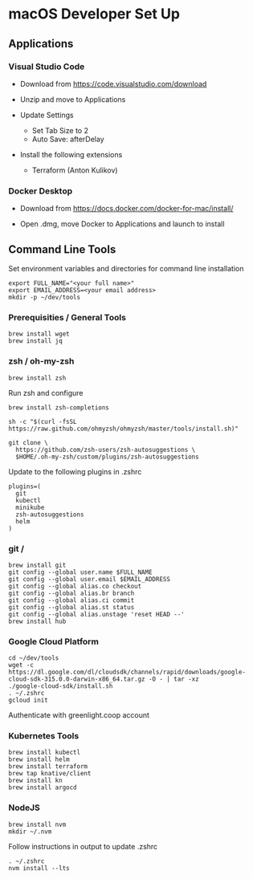 # macOS Developer Set Up

## Applications

### Visual Studio Code

* Download from https://code.visualstudio.com/download

* Unzip and move to Applications

* Update Settings
    * Set Tab Size to 2
    * Auto Save: afterDelay

* Install the following extensions
  * Terraform (Anton Kulikov)

### Docker Desktop

* Download from https://docs.docker.com/docker-for-mac/install/

* Open .dmg, move Docker to Applications and launch to install 

## Command Line Tools

Set environment variables and directories for command line installation

    export FULL_NAME="<your full name>"
    export EMAIL_ADDRESS=<your email address>
    mkdir -p ~/dev/tools

### Prerequisities / General Tools

    brew install wget
    brew install jq

### zsh / oh-my-zsh
    
    brew install zsh

 Run zsh and configure

    brew install zsh-completions

    sh -c "$(curl -fsSL https://raw.github.com/ohmyzsh/ohmyzsh/master/tools/install.sh)"

    git clone \
      https://github.com/zsh-users/zsh-autosuggestions \
      $HOME/.oh-my-zsh/custom/plugins/zsh-autosuggestions


Update to the following plugins in .zshrc

    plugins=(
      git
      kubectl
      minikube
      zsh-autosuggestions
      helm
    )

### git /

    brew install git
    git config --global user.name $FULL_NAME
    git config --global user.email $EMAIL_ADDRESS
    git config --global alias.co checkout
    git config --global alias.br branch
    git config --global alias.ci commit
    git config --global alias.st status
    git config --global alias.unstage 'reset HEAD --'
    brew install hub

### Google Cloud Platform

    cd ~/dev/tools
    wget -c https://dl.google.com/dl/cloudsdk/channels/rapid/downloads/google-cloud-sdk-315.0.0-darwin-x86_64.tar.gz -O - | tar -xz
    ./google-cloud-sdk/install.sh
    . ~/.zshrc
    gcloud init
        
Authenticate with greenlight.coop account

### Kubernetes Tools

    brew install kubectl
    brew install helm
    brew install terraform
    brew tap knative/client
    brew install kn
    brew install argocd

### NodeJS

    brew install nvm
    mkdir ~/.nvm
  
Follow instructions in output to update .zshrc
  
    . ~/.zshrc
    nvm install --lts